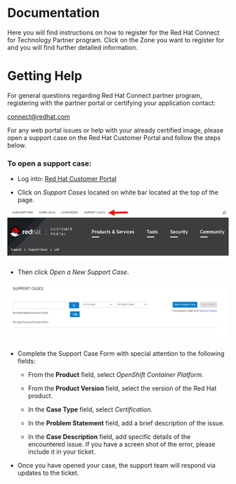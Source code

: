# Documentation


Here you will find instructions on how to register for the Red Hat Connect for Technology Partner program. Click on the Zone you want to register for and you will find further detailed information.




# Getting Help

For general questions regarding Red Hat Connect partner program, registering with the partner portal or certifying your application contact:

connect@redhat.com

For any web portal issues or help with your already certified image, please open a support case on the Red Hat Customer Portal and follow the steps below.

### To open a support case:

* Log into: [Red Hat Customer Portal](https://access.redhat.com/)

* Click on _Support Cases_ located on white bar located at the top of the page.

![RH Customer Portal](assets/customer-portal.png)

* Then click _Open a New Support Case_.

![Support Cases](assets/support-cases.png)

* Complete the Support Case Form with special attention to the following fields:

  * From the **Product** field, select _OpenShift Container Platform_.

  * From the **Product Version** field, select the version of the Red Hat product.

  * In the **Case Type** field, select _Certification_.

  * In the **Problem Statement** field, add a brief description of the issue.

  * In the **Case Description** field, add specific details of the encountered issue. If you have a screen shot of the error, please include it in your ticket.

* Once you have opened your case, the support team will respond via updates to the ticket.
